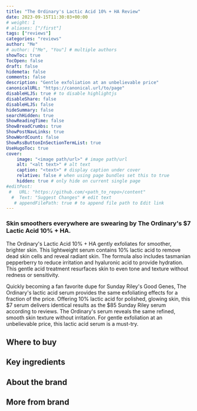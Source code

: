 ```yaml
---
title: "The Ordinary's Lactic Acid 10% + HA Review"
date: 2023-09-15T11:30:03+00:00
# weight: 1
# aliases: ["/first"]
tags: ["reviews"]
categories: "reviews"
author: "Me"
# author: ["Me", "You"] # multiple authors
showToc: true
TocOpen: false
draft: false
hidemeta: false
comments: false
description: "Gentle exfoliation at an unbelievable price"
canonicalURL: "https://canonical.url/to/page"
disableHLJS: true # to disable highlightjs
disableShare: false
disableHLJS: false
hideSummary: false
searchHidden: true
ShowReadingTime: false
ShowBreadCrumbs: true
ShowPostNavLinks: true
ShowWordCount: false
ShowRssButtonInSectionTermList: true
UseHugoToc: true
cover:
    image: "<image path/url>" # image path/url
    alt: "<alt text>" # alt text
    caption: "<text>" # display caption under cover
    relative: false # when using page bundles set this to true
    hidden: true # only hide on current single page
#editPost:
 #   URL: "https://github.com/<path_to_repo>/content"
  #  Text: "Suggest Changes" # edit text
   # appendFilePath: true # to append file path to Edit link
---
```

### Skin smoothers everywhere are swearing by The Ordinary's $7 Lactic Acid 10% + HA.

The Ordinary's Lactic Acid 10% + HA gently exfoliates for smoother, brighter skin. This lightweight serum contains 10% lactic acid to remove dead skin cells and reveal radiant skin. The formula also includes tasmanian pepperberry to reduce irritation and hyaluronic acid to provide hydration. This gentle acid treatment resurfaces skin to even tone and texture without redness or sensitivity.

Quickly becoming a fan favorite dupe for Sunday Riley's Good Genes, The Ordinary's lactic acid serum provides the same exfoliating effects for a fraction of the price. Offering 10% lactic acid for polished, glowing skin, this $7 serum delivers identical results as the $85 Sunday Riley serum according to reviews. The Ordinary's serum reveals the same refined, smooth skin texture without irritation. For gentle exfoliation at an unbelievable price, this lactic acid serum is a must-try.

## Where to buy

## Key ingredients

## About the brand

## More from brand